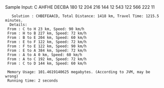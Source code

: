 Sample Input: C  AHFHE  DECBA  180 12  204  216  144 12 543 122 566 222 11
  
       Solution : CHBEFEAACD, Total Distance: 1418 km, Travel Time: 1215.5 minutes.
      Details:
     From : C to H 23 km, Speed: 90 km/h
     From : H to B 227 km, Speed: 72 km/h
     From : B to E 204 km, Speed: 60 km/h
     From : E to F 122 km, Speed: 72 km/h
     From : F to E 122 km, Speed: 90 km/h
     From : E to A 384 km, Speed: 72 km/h
     From : A to A 0 km, Speed: 60 km/h
     From : A to C 192 km, Speed: 72 km/h
     From : C to D 144 km, Speed: 60 km/h

     Memory Usage: 101.4619140625 megabytes. (According to JVM, may be wrong)
     Running time: 2 seconds


